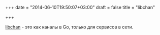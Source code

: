 +++
date = "2014-06-10T19:50:07+03:00"
draft = false
title = "libchan"

+++

<p><a href="https://github.com/docker/libchan">libchan</a>&nbsp;- это как каналы в Go, только для сервисов в сети.</p>

